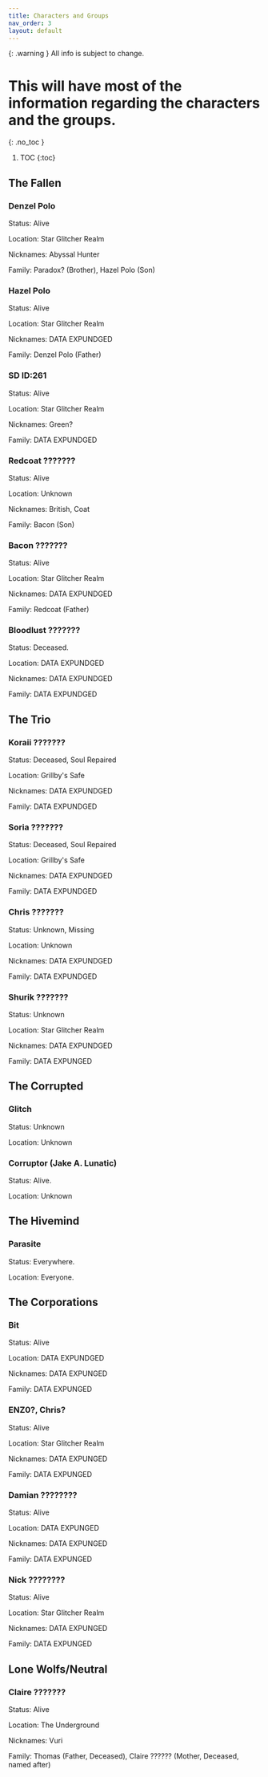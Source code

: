 ```yaml
---
title: Characters and Groups
nav_order: 3
layout: default
---
```


{: .warning }
All info is subject to change.

# This will have most of the information regarding the characters and the groups.
{: .no_toc }


1. TOC
{:toc}

## The Fallen

### Denzel Polo

Status: Alive

Location: Star Glitcher Realm

Nicknames: Abyssal Hunter

Family: Paradox? (Brother), Hazel Polo (Son)

### Hazel Polo

Status: Alive

Location: Star Glitcher Realm

Nicknames: DATA EXPUNDGED

Family:  Denzel Polo (Father)

### SD ID:261

Status: Alive

Location: Star Glitcher Realm

Nicknames: Green?

Family: DATA EXPUNDGED

### Redcoat ???????

Status: Alive

Location: Unknown

Nicknames: British, Coat

Family: Bacon (Son)

### Bacon ???????

Status: Alive

Location: Star Glitcher Realm

Nicknames: DATA EXPUNDGED

Family: Redcoat (Father)

### Bloodlust ???????

Status: Deceased.

Location: DATA EXPUNDGED

Nicknames: DATA EXPUNDGED

Family: DATA EXPUNDGED

## The Trio

### Koraii ???????

Status: Deceased, Soul Repaired

Location: Grillby's Safe

Nicknames: DATA EXPUNDGED

Family: DATA EXPUNDGED

### Soria ???????

Status: Deceased, Soul Repaired

Location: Grillby's Safe

Nicknames: DATA EXPUNDGED

Family: DATA EXPUNDGED

### Chris ???????

Status: Unknown, Missing

Location: Unknown

Nicknames: DATA EXPUNDGED

Family: DATA EXPUNDGED

### Shurik ???????

Status: Unknown

Location: Star Glitcher Realm

Nicknames: DATA EXPUNDGED

Family: DATA EXPUNGED

## The Corrupted

### Glitch

Status: Unknown

Location: Unknown

### Corruptor (Jake A. Lunatic)

Status: Alive.

Location: Unknown

## The Hivemind

### Parasite

Status: Everywhere.

Location: Everyone.

## The Corporations

### Bit

Status: Alive

Location: DATA EXPUNDGED

Nicknames: DATA EXPUNGED

Family: DATA EXPUNGED

### ENZ0?, Chris?

Status: Alive

Location: Star Glitcher Realm

Nicknames: DATA EXPUNGED

Family: DATA EXPUNGED

### Damian ????????

Status: Alive

Location: DATA EXPUNGED

Nicknames: DATA EXPUNGED

Family: DATA EXPUNGED

### Nick ????????

Status: Alive

Location: Star Glitcher Realm

Nicknames: DATA EXPUNGED

Family: DATA EXPUNGED

## Lone Wolfs/Neutral

### Claire ???????

Status: Alive

Location: The Underground

Nicknames: Vuri

Family: Thomas (Father, Deceased), Claire ?????? (Mother, Deceased, named after)
